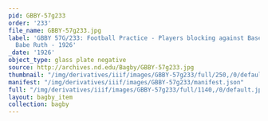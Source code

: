 ```yaml
---
pid: GBBY-57g233
order: '233'
file_name: GBBY-57g233.jpg
label: 'GBBY 57G/233: Football Practice - Players blocking against Baseball Player
  Babe Ruth - 1926'
_date: '1926'
object_type: glass plate negative
source: http://archives.nd.edu/Bagby/GBBY-57g233.jpg
thumbnail: "/img/derivatives/iiif/images/GBBY-57g233/full/250,/0/default.jpg"
manifest: "/img/derivatives/iiif/images/GBBY-57g233/manifest.json"
full: "/img/derivatives/iiif/images/GBBY-57g233/full/1140,/0/default.jpg"
layout: bagby_item
collection: bagby
---
```

